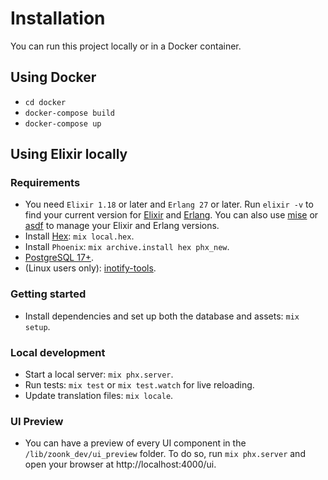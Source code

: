 # Installation

You can run this project locally or in a Docker container.

## Using Docker

- `cd docker`
- `docker-compose build`
- `docker-compose up`

## Using Elixir locally

### Requirements

- You need `Elixir 1.18` or later and `Erlang 27` or later. Run `elixir -v` to find your current version for [Elixir](https://elixir-lang.org/install.html)
  and [Erlang](https://elixir-lang.org/install.html#installing-erlang). You can also use [mise](https://mise.jdx.dev) or [asdf](https://asdf-vm.com/) to manage your Elixir and Erlang versions.
- Install [Hex](https://hex.pm/): `mix local.hex`.
- Install `Phoenix`: `mix archive.install hex phx_new`.
- [PostgreSQL 17+](https://www.postgresql.org/).
- (Linux users only): [inotify-tools](https://github.com/inotify-tools/inotify-tools/wiki).

### Getting started

- Install dependencies and set up both the database and assets: `mix setup`.

### Local development

- Start a local server: `mix phx.server`.
- Run tests: `mix test` or `mix test.watch` for live reloading.
- Update translation files: `mix locale`.

### UI Preview

- You can have a preview of every UI component in the `/lib/zoonk_dev/ui_preview` folder. To do so, run `mix phx.server` and open your browser at http://localhost:4000/ui.
